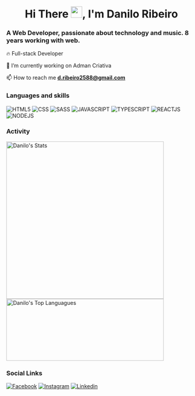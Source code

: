 <h1 align="center">Hi There <img src="https://raw.githubusercontent.com/kaueMarques/kaueMarques/master/hi.gif" width="30">, I'm Danilo Ribeiro</h1>
<h3>A Web Developer, passionate about technology and music. 8 years working with web.</h3>

🔥 Full-stack Developer

🔭  I’m currently working on Adman Criativa

📫  How to reach me **d.ribeiro2588@gmail.com**

### Languages and skills

<div>
<img align="center" alt="HTML5" src="https://img.shields.io/badge/HTML5-E34F26?style=for-the-badge&logo=html5&logoColor=white" />
<img align="center" alt="CSS" src="https://img.shields.io/badge/CSS-239120?&style=for-the-badge&logo=css3&logoColor=white" />
<img align="center" alt="SASS" src="https://img.shields.io/badge/Sass-CC6699?style=for-the-badge&logo=sass&logoColor=white" />
<img align="center" alt="JAVASCRIPT" src="https://img.shields.io/badge/JavaScript-F7DF1E?style=for-the-badge&logo=javascript&logoColor=black" />
<img align="center" alt="TYPESCRIPT" src="https://img.shields.io/badge/TypeScript-007ACC?style=for-the-badge&logo=typescript&logoColor=white" />
<img align="center" alt="REACTJS" src="https://img.shields.io/badge/React-20232A?style=for-the-badge&logo=react&logoColor=61DAFB" />
<img align="center" alt="NODEJS" src="https://img.shields.io/badge/Node.js-43853D?style=for-the-badge&logo=node.js&logoColor=white" />
</div>

### Activity

<div>
<img align="center" width="417px" height="auto" src="https://github-readme-stats.vercel.app/api?username=Ribeiro88&show_icons=true&theme=tokyonight" alt="Danilo's Stats" />
<img align="center" width="417px" height="164px" src="https://github-readme-stats.vercel.app/api/top-langs/?username=Ribeiro88&layout=compact&theme=tokyonight" alt="Danilo's Top Languagues" />
  </tr>
</div>

### Social Links

[![Facebook](https://img.shields.io/badge/Facebook-1877F2?style=for-the-badge&logo=facebook&logoColor=white)](https://fb.com/danilo.ribeiro.2588)
[![Instagram](https://img.shields.io/badge/Instagram-E4405F?style=for-the-badge&logo=instagram&logoColor=white)](https://instagram.com/d.ribeiro88)
[![Linkedin](https://img.shields.io/badge/LinkedIn-0077B5?style=for-the-badge&logo=linkedin&logoColor=white)](https://linkedin.com/in/danilo-ribeiro-16998667)

